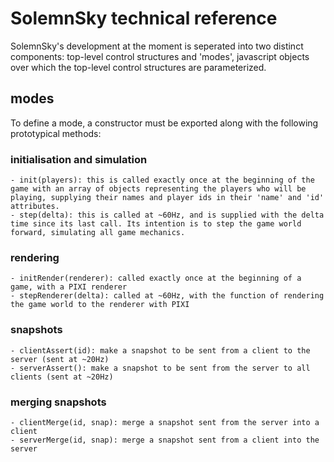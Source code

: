 # SolemnSky technical reference 

SolemnSky's development at the moment is seperated into two distinct components: top-level control structures and 'modes', javascript objects over which the top-level control structures are parameterized.

## modes

To define a mode, a constructor must be exported along with the following prototypical methods:

### initialisation and simulation

	- init(players): this is called exactly once at the beginning of the game with an array of objects representing the players who will be playing, supplying their names and player ids in their 'name' and 'id' attributes.
	- step(delta): this is called at ~60Hz, and is supplied with the delta time since its last call. Its intention is to step the game world forward, simulating all game mechanics.

### rendering

	- initRender(renderer): called exactly once at the beginning of a game, with a PIXI renderer
	- stepRenderer(delta): called at ~60Hz, with the function of rendering the game world to the renderer with PIXI

### snapshots

	- clientAssert(id): make a snapshot to be sent from a client to the server (sent at ~20Hz)
	- serverAssert(): make a snapshot to be sent from the server to all clients (sent at ~20Hz)

### merging snapshots

	- clientMerge(id, snap): merge a snapshot sent from the server into a client
	- serverMerge(id, snap): merge a snapshot sent from a client into the server


